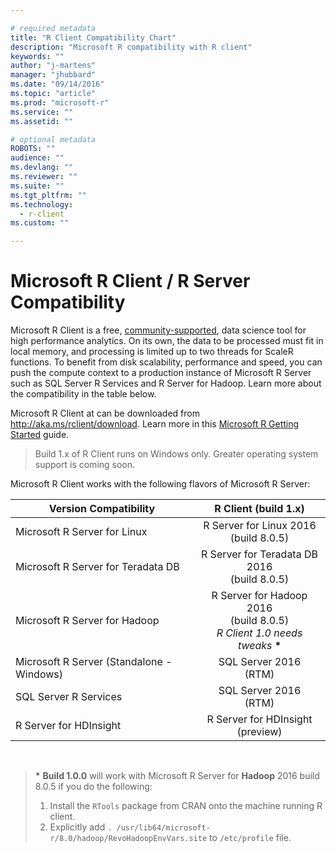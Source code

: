 ```yaml
---

# required metadata
title: "R Client Compatibility Chart"
description: "Microsoft R compatibility with R client"
keywords: ""
author: "j-martens"
manager: "jhubbard"
ms.date: "09/14/2016"
ms.topic: "article"
ms.prod: "microsoft-r"
ms.service: ""
ms.assetid: ""

# optional metadata
ROBOTS: ""
audience: ""
ms.devlang: ""
ms.reviewer: ""
ms.suite: ""
ms.tgt_pltfrm: ""
ms.technology: 
  - r-client
ms.custom: ""

---
```


# Microsoft R Client / R Server Compatibility

Microsoft R Client is a free, [community-supported](https://social.msdn.microsoft.com/Forums/en-US/home?forum=MicrosoftR), data science tool for high performance analytics.  On its own, the data to be processed must fit in local memory, and processing is limited up to two threads for ScaleR functions. To benefit from disk scalability, performance and speed, you can push the compute context to a production instance of Microsoft R Server such as SQL Server R Services and R Server for Hadoop. Learn more about the compatibility in the table below.

Microsoft R Client at can be downloaded from http://aka.ms/rclient/download. Learn more in this [Microsoft R Getting Started](microsoft-r-getting-started.md) guide.

> Build 1.x of R Client runs on Windows only. Greater operating system support is coming soon.

Microsoft R Client works with the following flavors of Microsoft R Server: 

|Version Compatibility   |R Client (build 1.x)|
|-----------|:--------------------------:|
|Microsoft R Server for Linux|R Server for Linux 2016<br>(build 8.0.5)|
|Microsoft R Server for Teradata DB|R Server for Teradata DB 2016<br>(build 8.0.5)|
|Microsoft R Server for Hadoop|R Server for Hadoop 2016<br>(build 8.0.5) <br>_R Client 1.0 needs tweaks_ <b>*</b> |
|Microsoft R Server (Standalone - Windows)|SQL Server 2016<br>(RTM)|
|SQL Server R Services|SQL Server 2016<br>(RTM)|
|R Server for HDInsight|R Server for HDInsight<br>(preview)|

<br>

><b>*</b> <b>Build 1.0.0</b> will work with Microsoft R Server for <b>Hadoop</b> 2016 build 8.0.5 if you do the following:
>1. Install the `RTools` package from CRAN onto the machine running R client.
>1. Explicitly add `. /usr/lib64/microsoft-r/8.0/hadoop/RevoHadoopEnvVars.site` to `/etc/profile` file.
